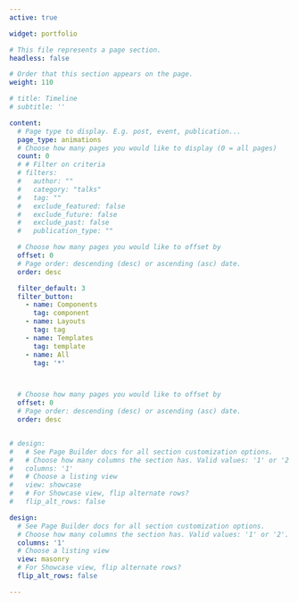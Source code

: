 ```yaml
---
active: true

widget: portfolio

# This file represents a page section.
headless: false

# Order that this section appears on the page.
weight: 110

# title: Timeline
# subtitle: ''

content:
  # Page type to display. E.g. post, event, publication...
  page_type: animations
  # Choose how many pages you would like to display (0 = all pages)
  count: 0
  # # Filter on criteria
  # filters:
  #   author: ""
  #   category: "talks"
  #   tag: ""
  #   exclude_featured: false
  #   exclude_future: false
  #   exclude_past: false
  #   publication_type: ""

  # Choose how many pages you would like to offset by
  offset: 0
  # Page order: descending (desc) or ascending (asc) date.
  order: desc

  filter_default: 3
  filter_button:
    - name: Components
      tag: component
    - name: Layouts
      tag: tag
    - name: Templates
      tag: template
    - name: All
      tag: '*'



  # Choose how many pages you would like to offset by
  offset: 0
  # Page order: descending (desc) or ascending (asc) date.
  order: desc


# design:
#   # See Page Builder docs for all section customization options.
#   # Choose how many columns the section has. Valid values: '1' or '2'.
#   columns: '1'
#   # Choose a listing view
#   view: showcase
#   # For Showcase view, flip alternate rows?
#   flip_alt_rows: false

design:
  # See Page Builder docs for all section customization options.
  # Choose how many columns the section has. Valid values: '1' or '2'.
  columns: '1'
  # Choose a listing view
  view: masonry
  # For Showcase view, flip alternate rows?
  flip_alt_rows: false

---
```

